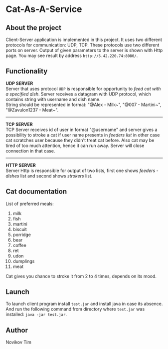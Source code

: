# Cat-As-A-Service

## About the project
Client-Server application is implemented in this
project. It uses two different protocols for
communication: UDP, TCP. These protocols use
two different ports on server. Output of given parameters
to the server is shown with Http page. You may see result
by address `http://5.42.220.74:8080/`.

## Functionality
**UDP SERVER**<br>
Server that uses protocol `UDP` is responsible
for opportunity to _feed cat with a specified dish_.
Server receives a datagram with UDP protocol, which contains
string with username and dish name.<br>
String should be represented in format: "@Alex - Milk~", "@007 - Martini~", "@Zavulon1237 - Meat~".
___
**TCP SERVER**<br>
TCP Server receives id of user in format "@username" and server gives a
possibility to stroke a cat if user name presents in _feeders list_ in other case
cat scratches user because they didn't treat cat before. Also cat may be tired
of too much attention, hence  it can run away. Server will close connection in that case.
___
**HTTP SERVER**<br>
Server Http is responsible for output of two lists, first one shows _feeders - dishes_ list and second
shows _strokers_ list.

## Cat documentation
List of preferred meals:
1. milk
2. fish
3. martini
4. biscuit
5. porridge
6. bear
7. coffee
8. ret
9. udon
10. dumplings
11. meat

Cat gives you chance to stroke it from 2 to 4 times,
depends on its mood.

## Launch
To launch client program install `test.jar` and install
java in case its absence.<br> And run the following command from directory where 
`test.jar` was installed: ```java -jar test.jar```.

## Author
Novikov Tim


